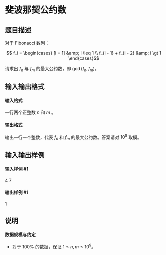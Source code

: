 
# 斐波那契公约数
## 题目描述
对于 Fibonacci 数列：

$$ f_i = \begin{cases}
  [i = 1]               &amp; i \leq 1 \\
  f_{i - 1} + f_{i - 2} &amp; i \gt 1
\end{cases}$$

请求出 $f_n$ 与 $f_m$ 的最大公约数，即 $\gcd(f_n, f_m)$。
## 输入输出格式
#### 输入格式

一行两个正整数 $n$ 和 $m$ 。
#### 输出格式

输出一行一个整数，代表 $f_n$ 和 $f_m$ 的最大公约数。答案请对 $10^8$ 取模。
## 输入输出样例
#### 输入样例 #1
4 7
#### 输出样例 #1
1
## 说明
#### 数据规模与约定

- 对于 $100\%$ 的数据，保证 $1 \leq n, m \leq 10^9$。
 